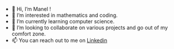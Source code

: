 - 👋 Hi, I’m Manel !
- 👀 I’m interested in mathematics and coding.
- 🌱 I’m currently learning computer science.
- 💞️ I’m looking to collaborate on various projects and go out of my comfort zone.
- 📫 You can reach out to me on <a href="https://www.linkedin.com/in/manelbaali/">Linkedin</a>
